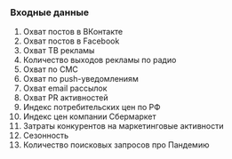 ### Входные данные
1. Охват постов в ВКонтакте
2. Охват постов в Facebook
3. Охват ТВ рекламы
4. Количество выходов рекламы по радио
5. Охват по СМС
6. Охват по push-уведомлениям
7. Охват email рассылок
8. Охват PR активностей
9. Индекс потребительских цен по РФ
10. Индекс цен компании Сбермаркет
11. Затраты конкурентов на маркетинговые активности
12. Сезонность
13. Количество поисковых запросов про Пандемию
